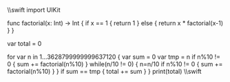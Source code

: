 \\\swift
import UIKit

func factorial(x: Int) -> Int {
    if x == 1 {
        return 1
    } else {
        return x * factorial(x-1)
    }
}

var total = 0

for var n in 1...3628799999999637120 {
    var sum = 0
    var tmp = n
    if n%10 != 0 {
        sum += factorial(n%10)
    }
    while(n/10 != 0) {
        n=n/10
        if n%10 != 0 {
            sum += factorial(n%10)
        }
    }
    if sum == tmp {
        total += sum
    }
}
print(total)
\\\swift
